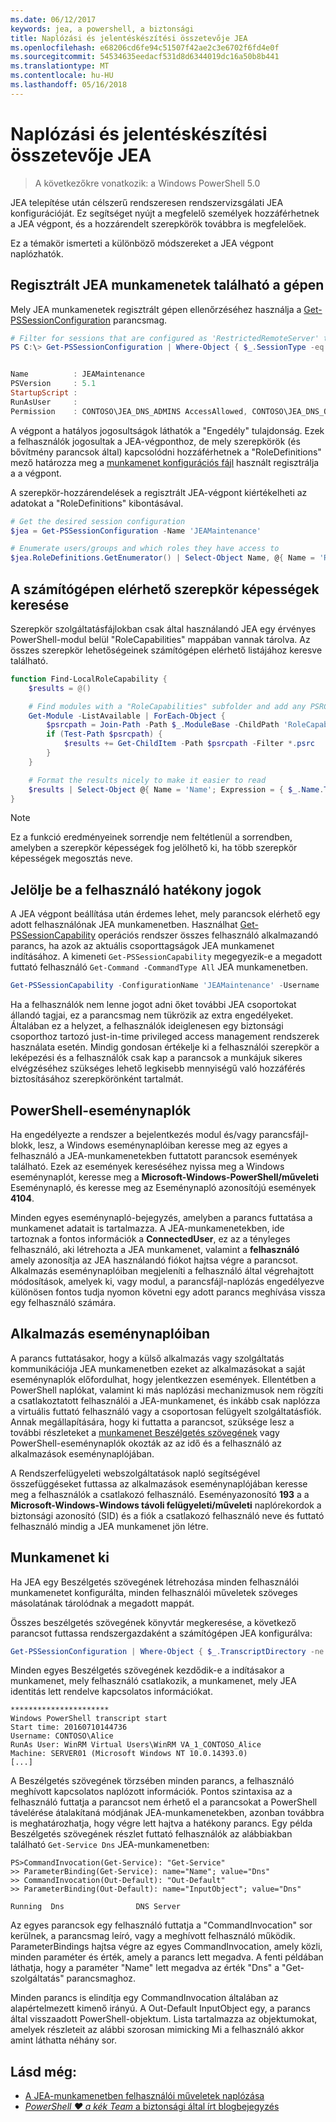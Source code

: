 ```yaml
---
ms.date: 06/12/2017
keywords: jea, a powershell, a biztonsági
title: Naplózási és jelentéskészítési összetevője JEA
ms.openlocfilehash: e68206cd6fe94c51507f42ae2c3e6702f6fd4e0f
ms.sourcegitcommit: 54534635eedacf531d8d6344019dc16a50b8b441
ms.translationtype: MT
ms.contentlocale: hu-HU
ms.lasthandoff: 05/16/2018
---
```

# <a name="auditing-and-reporting-on-jea"></a>Naplózási és jelentéskészítési összetevője JEA

> A következőkre vonatkozik: a Windows PowerShell 5.0

JEA telepítése után célszerű rendszeresen rendszervizsgálati JEA konfigurációját.
Ez segítséget nyújt a megfelelő személyek hozzáférhetnek a JEA végpont, és a hozzárendelt szerepkörök továbbra is megfelelőek.

Ez a témakör ismerteti a különböző módszereket a JEA végpont naplózhatók.

## <a name="find-registered-jea-sessions-on-a-machine"></a>Regisztrált JEA munkamenetek található a gépen

Mely JEA munkamenetek regisztrált gépen ellenőrzéséhez használja a [Get-PSSessionConfiguration](https://msdn.microsoft.com/powershell/reference/5.1/microsoft.powershell.core/get-pssessionconfiguration) parancsmag.

```powershell
# Filter for sessions that are configured as 'RestrictedRemoteServer' to find JEA-like session configurations
PS C:\> Get-PSSessionConfiguration | Where-Object { $_.SessionType -eq 'RestrictedRemoteServer' }


Name          : JEAMaintenance
PSVersion     : 5.1
StartupScript :
RunAsUser     :
Permission    : CONTOSO\JEA_DNS_ADMINS AccessAllowed, CONTOSO\JEA_DNS_OPERATORS AccessAllowed, CONTOSO\JEA_DNS_AUDITORS AccessAllowed
```

A végpont a hatályos jogosultságok láthatók a "Engedély" tulajdonság.
Ezek a felhasználók jogosultak a JEA-végponthoz, de mely szerepkörök (és bővítmény parancsok által) kapcsolódni hozzáférhetnek a "RoleDefinitions" mező határozza meg a [munkamenet konfigurációs fájl](session-configurations.md) használt regisztrálja a a végpont.

A szerepkör-hozzárendelések a regisztrált JEA-végpont kiértékelheti az adatokat a "RoleDefinitions" kibontásával.

```powershell
# Get the desired session configuration
$jea = Get-PSSessionConfiguration -Name 'JEAMaintenance'

# Enumerate users/groups and which roles they have access to
$jea.RoleDefinitions.GetEnumerator() | Select-Object Name, @{ Name = 'Role Capabilities'; Expression = { $_.Value.RoleCapabilities } }
```

## <a name="find-available-role-capabilities-on-the-machine"></a>A számítógépen elérhető szerepkör képességek keresése

Szerepkör szolgáltatásfájlokban csak által használandó JEA egy érvényes PowerShell-modul belül "RoleCapabilities" mappában vannak tárolva.
Az összes szerepkör lehetőségeinek számítógépen elérhető listájához keresve található.

```powershell
function Find-LocalRoleCapability {
    $results = @()

    # Find modules with a "RoleCapabilities" subfolder and add any PSRC files to the result set
    Get-Module -ListAvailable | ForEach-Object {
        $psrcpath = Join-Path -Path $_.ModuleBase -ChildPath 'RoleCapabilities'
        if (Test-Path $psrcpath) {
            $results += Get-ChildItem -Path $psrcpath -Filter *.psrc
        }
    }

    # Format the results nicely to make it easier to read
    $results | Select-Object @{ Name = 'Name'; Expression = { $_.Name.TrimEnd('.psrc') }}, @{ Name = 'Path'; Expression = { $_.FullName }} | Sort-Object Name
}
```

> [!NOTE]
> Ez a funkció eredményeinek sorrendje nem feltétlenül a sorrendben, amelyben a szerepkör képességek fog jelölhető ki, ha több szerepkör képességek megosztás neve.

## <a name="check-effective-rights-for-a-specific-user"></a>Jelölje be a felhasználó hatékony jogok

A JEA végpont beállítása után érdemes lehet, mely parancsok elérhető egy adott felhasználónak JEA munkamenetben.
Használhat [Get-PSSessionCapability](https://msdn.microsoft.com/powershell/reference/5.1/microsoft.powershell.core/Get-PSSessionCapability) operációs rendszer összes felhasználó alkalmazandó parancs, ha azok az aktuális csoporttagságok JEA munkamenet indításához.
A kimeneti `Get-PSSessionCapability` megegyezik-e a megadott futtató felhasználó `Get-Command -CommandType All` JEA munkamenetben.

```powershell
Get-PSSessionCapability -ConfigurationName 'JEAMaintenance' -Username 'CONTOSO\Alice'
```

Ha a felhasználók nem lenne jogot adni őket további JEA csoportokat állandó tagjai, ez a parancsmag nem tükrözik az extra engedélyeket.
Általában ez a helyzet, a felhasználók ideiglenesen egy biztonsági csoporthoz tartozó just-in-time privileged access management rendszerek használata esetén.
Mindig gondosan értékelje ki a felhasználói szerepkör a leképezési és a felhasználók csak kap a parancsok a munkájuk sikeres elvégzéséhez szükséges lehető legkisebb mennyiségű való hozzáférés biztosításához szerepkörönként tartalmát.

## <a name="powershell-event-logs"></a>PowerShell-eseménynaplók

Ha engedélyezte a rendszer a bejelentkezés modul és/vagy parancsfájl-blokk, lesz, a Windows eseménynaplóiban keresse meg az egyes a felhasználó a JEA-munkamenetekben futtatott parancsok események található.
Ezek az események kereséséhez nyissa meg a Windows eseménynaplót, keresse meg a **Microsoft-Windows-PowerShell/műveleti** Eseménynapló, és keresse meg az Eseménynapló azonosítójú események **4104**.

Minden egyes eseménynapló-bejegyzés, amelyben a parancs futtatása a munkamenet adatait is tartalmazza.
A JEA-munkamenetekben, ide tartoznak a fontos információk a **ConnectedUser**, ez az a tényleges felhasználó, aki létrehozta a JEA munkamenet, valamint a **felhasználó** amely azonosítja az JEA használandó fiókot hajtsa végre a parancsot.
Alkalmazás eseménynaplóiban megjeleníti a felhasználó által végrehajtott módosítások, amelyek ki, vagy modul, a parancsfájl-naplózás engedélyezve különösen fontos tudja nyomon követni egy adott parancs meghívása vissza egy felhasználó számára.

## <a name="application-event-logs"></a>Alkalmazás eseménynaplóiban

A parancs futtatásakor, hogy a külső alkalmazás vagy szolgáltatás kommunikációja JEA munkamenetben ezeket az alkalmazásokat a saját eseménynaplók előfordulhat, hogy jelentkezzen események.
Ellentétben a PowerShell naplókat, valamint ki más naplózási mechanizmusok nem rögzíti a csatlakoztatott felhasználói a JEA-munkamenet, és inkább csak naplózza a virtuális futtató felhasználó vagy a csoportosan felügyelt szolgáltatásfiók.
Annak megállapítására, hogy ki futtatta a parancsot, szüksége lesz a további részleteket a [munkamenet Beszélgetés szövegének](#session-transcripts) vagy PowerShell-eseménynaplók okozták az az idő és a felhasználó az alkalmazások eseménynaplójában.

A Rendszerfelügyeleti webszolgáltatások napló segítségével összefüggéseket futtassa az alkalmazások eseménynaplójában keresse meg a felhasználók a csatlakozó felhasználó.
Eseményazonosító **193** a a **Microsoft-Windows-Windows távoli felügyeleti/műveleti** naplórekordok a biztonsági azonosító (SID) és a fiók a csatlakozó felhasználó neve és futtató felhasználó mindig a JEA munkamenet jön létre.

## <a name="session-transcripts"></a>Munkamenet ki

Ha JEA egy Beszélgetés szövegének létrehozása minden felhasználói munkamenetet konfigurálta, minden felhasználói műveletek szöveges másolatának tárolódnak a megadott mappát.

Összes beszélgetés szövegének könyvtár megkeresése, a következő parancsot futtassa rendszergazdaként a számítógépen JEA konfigurálva:

```powershell
Get-PSSessionConfiguration | Where-Object { $_.TranscriptDirectory -ne $null } | Format-Table Name, TranscriptDirectory
```

Minden egyes Beszélgetés szövegének kezdődik-e a indításakor a munkamenet, mely felhasználó csatlakozik, a munkamenet, mely JEA identitás lett rendelve kapcsolatos információkat.

```
**********************
Windows PowerShell transcript start
Start time: 20160710144736
Username: CONTOSO\Alice
RunAs User: WinRM Virtual Users\WinRM VA_1_CONTOSO_Alice
Machine: SERVER01 (Microsoft Windows NT 10.0.14393.0)
[...]
```

A Beszélgetés szövegének törzsében minden parancs, a felhasználó meghívott kapcsolatos naplózott információk.
Pontos szintaxisa az a felhasználó futtatja a parancsot nem érhető el a parancsokat a PowerShell távelérése átalakítaná módjának JEA-munkamenetekben, azonban továbbra is meghatározhatja, hogy végre lett hajtva a hatékony parancs.
Egy példa Beszélgetés szövegének részlet futtató felhasználók az alábbiakban található `Get-Service Dns` JEA-munkamenetben:

```
PS>CommandInvocation(Get-Service): "Get-Service"
>> ParameterBinding(Get-Service): name="Name"; value="Dns"
>> CommandInvocation(Out-Default): "Out-Default"
>> ParameterBinding(Out-Default): name="InputObject"; value="Dns"

Running  Dns                DNS Server
```

Az egyes parancsok egy felhasználó futtatja a "CommandInvocation" sor kerülnek, a parancsmag leíró, vagy a meghívott felhasználó működik.
ParameterBindings hajtsa végre az egyes CommandInvocation, amely közli, minden paraméter és érték, amely a parancs lett megadva.
A fenti példában láthatja, hogy a paraméter "Name" lett megadva az érték "Dns" a "Get-szolgáltatás" parancsmaghoz.

Minden parancs is elindítja egy CommandInvocation általában az alapértelmezett kimenő irányú.
A Out-Default InputObject egy, a parancs által visszaadott PowerShell-objektum.
Lista tartalmazza az objektumokat, amelyek részleteit az alábbi szorosan mimicking Mi a felhasználó akkor amint láthatta néhány sor.

## <a name="see-also"></a>Lásd még:

- [A JEA-munkamenetben felhasználói műveletek naplózása](audit-and-report.md)
- [*PowerShell ♥ a kék Team* a biztonsági által írt blogbejegyzés](https://blogs.msdn.microsoft.com/powershell/2015/06/09/powershell-the-blue-team/)